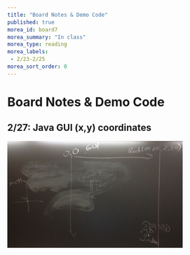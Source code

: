```yaml
---
title: "Board Notes & Demo Code"
published: true
morea_id: board7
morea_summary: "In class"
morea_type: reading
morea_labels:
 - 2/23-2/25
morea_sort_order: 0
---
```

# Board Notes & Demo Code

## 2/27: Java GUI (x,y) coordinates

<a href="java_gui_coords.JPG"><img src="java_gui_coords.JPG" width="400"/></a><BR>